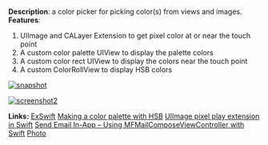 **Description**: a color picker for picking color(s) from views and
images. **Features**:

1.  UIImage and CALayer Extension to get pixel color at or near the
touch point
2.  A custom color palette UIView to display the palette colors
3.  A custom color rect UIView to display the colors near the touch
point
4.  A custom ColorRollView to display HSB colors

[![snapshot][]][snapshot]

[![screenshot2][]][screenshot2] 

**Links:**
[ExSwift][]
[Making a color palette with HSB][] 
[UIImage pixel play extension in Swift][]
[Send Email In-App – Using MFMailComposeViewController with Swift][] 
[Photo][]

[snapshot]: http://audreyli.me/wp-content/uploads/2015/05/snapshot.gif
[screenshot2]: http://audreyli.me/wp-content/uploads/2015/05/screenshot2.png
[ExSwift]: https://github.com/pNre/ExSwift/tree/master/ExSwift
[Making a color palette with HSB]: http://makeapppie.com/2014/10/08/swift-swift-using-uicolor-in-swift-part-2-making-a-color-palette-with-hsb/
[UIImage pixel play extension in Swift]: https://medium.com/hacking-ios/uiimage-pixel-play-extension-in-swift-7c6fe90396b6
[Send Email In-App – Using MFMailComposeViewController with Swift]: http://www.andrewcbancroft.com/2014/08/25/send-email-in-app-using-mfmailcomposeviewcontroller-with-swift/
[Photo]: http://www.designsnext.com/12-colorful-wallpapers-free/